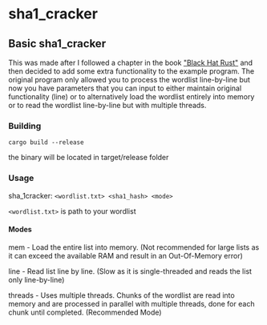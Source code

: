 # sha1_cracker
## Basic sha1_cracker
This was made after I followed a chapter in the book ["Black Hat Rust"](https://kerkour.com/black-hat-rust) and then decided to add some extra functionality to the example program. The original program only allowed you to process the wordlist line-by-line but now you have parameters that you can input to either maintain original functionality (line) or to alternatively load the wordlist entirely into memory or to read the wordlist line-by-line but with multiple threads. 

### Building
```cargo build --release```

the binary will be located in target/release folder




### Usage
sha_1cracker: `<wordlist.txt> <sha1_hash> <mode>`

`<wordlist.txt>` is path to your wordlist

#### Modes
mem - Load the entire list into memory. (Not recommended for large lists as it can exceed the available RAM and result in an Out-Of-Memory error) 

line - Read list line by line. (Slow as it is single-threaded and reads the list only line-by-line)

threads - Uses multiple threads. Chunks of the wordlist are read into memory and are processed in parallel with multiple threads, done for each chunk until completed. (Recommended Mode)
